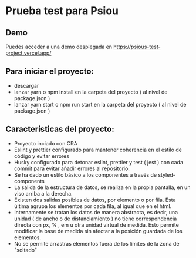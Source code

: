 # Prueba test para Psiou

## Demo

Puedes acceder a una demo desplegada en https://psious-test-project.vercel.app/

## Para iniciar el proyecto:

- descargar
- lanzar yarn o npm install en la carpeta del proyecto ( al nivel de package.json )
- lanzar yarn start o npm run start en la carpeta del proyecto ( al nivel de package.json )

## Características del proyecto:

- Proyecto inciado con CRA
- Eslint y prettier configurado para mantener coherencia en el estilo de código y evitar errores
- Husky configurado para detonar eslint, prettier y test ( jest ) con cada commit para evitar añadir errores al repositorio.
- Se ha dado un estilo básico a los componentes a través de styled-components
- La salida de la estructura de datos, se realiza en la propia pantalla, en un viso arriba a la derecha.
- Existen dos salidas posibles de datos, por elemento o por fila. Esta última agrupa los elementos por cada fila, al igual que en el html.
- Internamente se tratan los datos de manera abstracta, es decir, una unidad ( de ancho o de distanciamiento ) no tiene correspondencia directa con px, % , em u otra unidad virtual de medida. Esto permite modificar la base de medida sin afectar a la posición guardada de los elementos.
- No se permite arrastras elementos fuera de los límites de la zona de "soltado"
